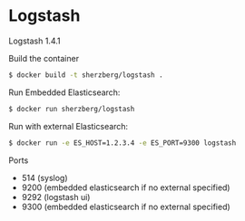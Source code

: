 # Logstash

Logstash 1.4.1

Build the container

```bash
$ docker build -t sherzberg/logstash .
```

Run Embedded Elasticsearch:

```bash
$ docker run sherzberg/logstash
```

Run with external Elasticsearch:

```bash
$ docker run -e ES_HOST=1.2.3.4 -e ES_PORT=9300 logstash
```

Ports

* 514 (syslog)
* 9200 (embedded elasticsearch if no external specified)
* 9292 (logstash ui)
* 9300 (embedded elasticsearch if no external specified)
